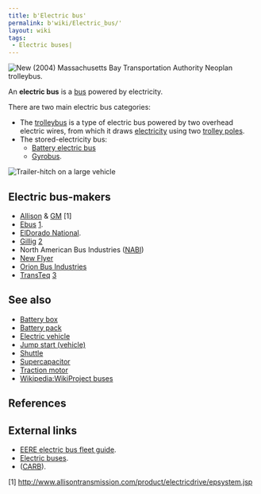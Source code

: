 ```yaml
---
title: b'Electric bus'
permalink: b'wiki/Electric_bus/'
layout: wiki
tags:
 - Electric buses| 
---
```


![New (2004) [Massachusetts Bay Transportation
Authority](/wiki/Massachusetts_Bay_Transportation_Authority "wikilink")
[Neoplan](/wiki/Neoplan "wikilink")
[trolleybus](trolleybus "wikilink").](Trolleybus4120Harvard.jpg "New (2004) Massachusetts Bay Transportation Authority Neoplan trolleybus.")

An **electric bus** is a [bus](bus "wikilink") powered by electricity.

There are two main electric bus categories:

-   The [trolleybus](trolleybus "wikilink") is a type of electric bus
    powered by two overhead electric wires, from which it draws
    [electricity](electricity "wikilink") using two [trolley
    poles](trolley_pole "wikilink").
-   The stored-electricity bus:
    -   [Battery electric bus](/wiki/Battery_electric_bus "wikilink")
    -   [Gyrobus](/wiki/Gyrobus "wikilink").

![Trailer-[hitch](/wiki/Tow_hitch "wikilink") on a large
vehicle](Drawbar_trailer_coupling.jpg "Trailer-hitch on a large vehicle")

Electric bus-makers
-------------------

-   [Allison](/wiki/Allison_Transmission "wikilink") &
    [GM](/wiki/General_Motors "wikilink") [1]
-   [Ebus](/wiki/Ebus "wikilink") [1](http://www.ebus.com).
-   [ElDorado National](/wiki/ElDorado_National "wikilink").
-   [Gillig](/wiki/Gillig "wikilink") [2](http://www.gillig.com)
-   North American Bus Industries ([NABI](/wiki/NABI "wikilink"))
-   [New Flyer](/wiki/New_Flyer "wikilink")
-   [Orion Bus Industries](/wiki/Orion_Bus_Industries "wikilink")
-   [TransTeq](/wiki/TransTeq "wikilink") [3](http://www.transteq.com)

See also
--------

-   [Battery box](/wiki/Battery_box "wikilink")
-   [Battery pack](/wiki/Battery_pack "wikilink")
-   [Electric vehicle](/wiki/Electric_vehicle "wikilink")
-   [Jump start (vehicle)](/wiki/Jump_start_(vehicle) "wikilink")
-   [Shuttle](/wiki/Shuttle "wikilink")
-   [Supercapacitor](/wiki/Supercapacitor "wikilink")
-   [Traction motor](/wiki/Traction_motor "wikilink")
-   [Wikipedia:WikiProject
    buses](/wiki/Wikipedia:WikiProject_buses "wikilink")

References
----------

<References />

External links
--------------

-   [EERE electric bus fleet
    guide](http://www.eere.energy.gov/fleetguide/).
-   [Electric buses](http://citytransport.info/Electbus.htm).
-   ([CARB](/wiki/CARB "wikilink")).

[1] <http://www.allisontransmission.com/product/electricdrive/epsystem.jsp>
